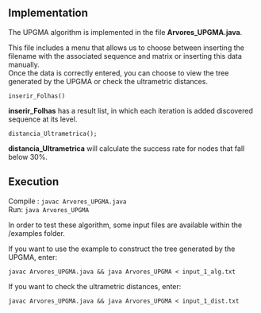 ## Implementation

The UPGMA algorithm is implemented in the file **Arvores_UPGMA.java**.

This file includes a menu that allows us to choose between inserting the filename with the associated sequence and matrix or inserting this data manually. </br>
Once the data is correctly entered, you can choose to view the tree generated by the UPGMA or check the ultrametric distances.

```
inserir_Folhas()
```
**inserir_Folhas** has a result list, in which each iteration is added discovered sequence at its level.

```
distancia_Ultrametrica();
```
**distancia_Ultrametrica** will calculate the success rate for nodes that fall below 30%.

## Execution

Compile : `javac Arvores_UPGMA.java` </br>
Run: `java Arvores_UPGMA`

In order to test these algorithm, some input files are available within the /examples folder.

If you want to use the example to construct the tree generated by the UPGMA, enter:
```
javac Arvores_UPGMA.java && java Arvores_UPGMA < input_1_alg.txt
```

If you want to check the ultrametric distances, enter:
```
javac Arvores_UPGMA.java && java Arvores_UPGMA < input_1_dist.txt
```
